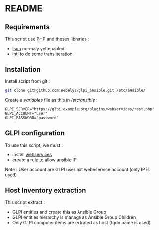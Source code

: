 # README


## Requirements

This script use [PHP](http://php.net) and theses libraries :
* [json](http://php.net/manual/en/json.installation.php) normaly yet enabled
* [intl](http://php.net/manual/eb/book.intl.php) to do some transliteration


## Installation

Install script from git :
```bash
git clone git@github.com:Webelys/glpi_ansible.git /etc/ansible/
```

Create a *variables* file as this in */etc/ansible* :
```
GLPI_SERVER="https://glpi.example.org/plugins/webservices/rest.php"
GLPI_ACCOUNT="user"
GLPI_PASSWORD="password"
```

## GLPI configuration

To use this script, we must :
* install [webservices](http://plugins.glpi-project.org/spip.php?article93) 
* create a rule to allow ansible IP

Note : User account are GLPI user not webeservice account (only IP is used)


## Host Inventory extraction

This script extract :
 * GLPI entities and create this as Ansible Group
 * GLPI entities hierarchy is manage as Ansible Group Children
 * Only GLPI computer items are extrated as host (fqdn name is used)
